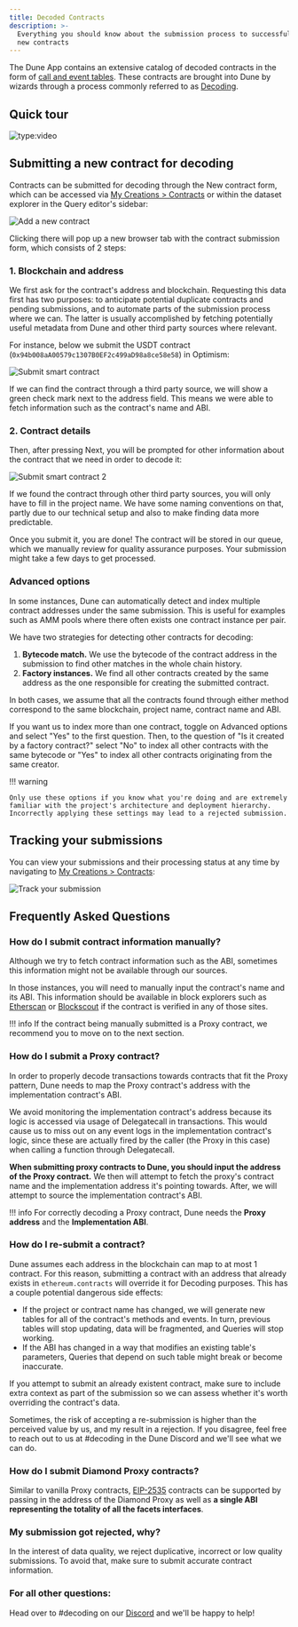 ```yaml
---
title: Decoded Contracts
description: >-
  Everything you should know about the submission process to successfully decode
  new contracts
---
```


The Dune App contains an extensive catalog of decoded contracts in the form of [call and event tables](../tables/decoded.md#decoded-smart-contract-data). These contracts are brought into Dune by wizards through a process commonly referred to as [Decoding](../tables/decoded.md).

## Quick tour

![type:video](https://www.youtube.com/embed/4v9zEYZvv34)

## Submitting a new contract for decoding

Contracts can be submitted for decoding through the New contract form, which can be accessed via [My Creations > Contracts](https://dune.com/browse/contracts/authored) or within the dataset explorer in the Query editor's sidebar:

![Add a new contract](images/add-new-contract-link.png)

Clicking there will pop up a new browser tab with the contract submission form, which consists of 2 steps:

### 1. Blockchain and address

We first ask for the contract's address and blockchain. Requesting this data first has two purposes: to anticipate potential duplicate contracts and pending submissions, and to automate parts of the submission process where we can. The latter is usually accomplished by fetching potentially useful metadata from Dune and other third party sources where relevant.

For instance, below we submit the USDT contract (`0x94b008aA00579c1307B0EF2c499aD98a8ce58e58`) in Optimism:

![Submit smart contract](images/submit-smart-contract.png)

If we can find the contract through a third party source, we will show a green check mark next to the address field. This means we were able to fetch information such as the contract's name and ABI.

### 2. Contract details

Then, after pressing Next, you will be prompted for other information about the contract that we need in order to decode it:

![Submit smart contract 2](images/submit-smart-contract-2.png)

If we found the contract through other third party sources, you will only have to fill in the project name. We have some naming conventions on that, partly due to our technical setup and also to make finding data more predictable.

Once you submit it, you are done! The contract will be stored in our queue, which we manually review for quality assurance purposes. Your submission might take a few days to get processed.

### Advanced options

In some instances, Dune can automatically detect and index multiple contract addresses under the same submission. This is useful for examples such as AMM pools where there often exists one contract instance per pair.

We have two strategies for detecting other contracts for decoding:

1. **Bytecode match.** We use the bytecode of the contract address in the submission to find other matches in the whole chain history.
2. **Factory instances.** We find all other contracts created by the same address as the one responsible for creating the submitted contract.

In both cases, we assume that all the contracts found through either method correspond to the same blockchain, project name, contract name and ABI.

If you want us to index more than one contract, toggle on Advanced options and select "Yes" to the first question. Then, to the question of "Is it created by a factory contract?" select "No" to index all other contracts with the same bytecode or "Yes" to index all other contracts originating from the same creator.

!!! warning

    Only use these options if you know what you're doing and are extremely familiar with the project's architecture and deployment hierarchy. Incorrectly applying these settings may lead to a rejected submission.

## Tracking your submissions

You can view your submissions and their processing status at any time by navigating to [My Creations > Contracts](https://dune.com/browse/contracts/authored):

![Track your submission](images/track-your-submission.png)

## Frequently Asked Questions

### How do I submit contract information manually?

Although we try to fetch contract information such as the ABI, sometimes this information might not be available through our sources.

In those instances, you will need to manually input the contract's name and its ABI. This information should be available in block explorers such as [Etherscan](http://etherscan.io) or [Blockscout](https://blockscout.com) if the contract is verified in any of those sites.

!!! info
    If the contract being manually submitted is a Proxy contract, we recommend you to move on to the next section.

### How do I submit a Proxy contract?

In order to properly decode transactions towards contracts that fit the Proxy pattern, Dune needs to map the Proxy contract's address with the implementation contract's ABI.

We avoid monitoring the implementation contract's address because its logic is accessed via usage of Delegatecall in transactions. This would cause us to miss out on any event logs in the implementation contract's logic, since these are actually fired by the caller (the Proxy in this case) when calling a function through Delegatecall.

**When submitting proxy contracts to Dune, you should input the address of the Proxy contract.** We then will attempt to fetch the proxy's contract name and the implementation address it's pointing towards. After, we will attempt to source the implementation contract's ABI.

!!! info
    For correctly decoding a Proxy contract, Dune needs the **Proxy address** and the **Implementation ABI**.

### How do I re-submit a contract?

Dune assumes each address in the blockchain can map to at most 1 contract. For this reason, submitting a contract with an address that already exists in `ethereum.contracts` will override it for Decoding purposes. This has a couple potential dangerous side effects:

* If the project or contract name has changed, we will generate new tables for all of the contract's methods and events. In turn, previous tables will stop updating, data will be fragmented, and Queries will stop working.
* If the ABI has changed in a way that modifies an existing table's parameters, Queries that depend on such table might break or become inaccurate.

If you attempt to submit an already existent contract, make sure to include extra context as part of the submission so we can assess whether it's worth overriding the contract's data.

Sometimes, the risk of accepting a re-submission is higher than the perceived value by us, and my result in a rejection. If you disagree, feel free to reach out to us at #decoding in the Dune Discord and we'll see what we can do.

### How do I submit Diamond Proxy contracts?

Similar to vanilla Proxy contracts, [EIP-2535](https://eips.ethereum.org/EIPS/eip-2535) contracts can be supported by passing in the address of the Diamond Proxy as well as **a single ABI representing the totality of all the facets interfaces**.

### My submission got rejected, why?

In the interest of data quality, we reject duplicative, incorrect or low quality submissions. To avoid that, make sure to submit accurate contract information.

### For all other questions:

Head over to #decoding on our [Discord](https://discord.gg/ErrzwBz) and we'll be happy to help!
